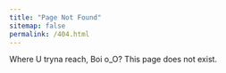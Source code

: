 ```yaml
---
title: "Page Not Found"
sitemap: false
permalink: /404.html
---
```


Where U tryna reach, Boi o_O?  This page does not exist.
